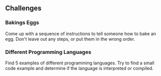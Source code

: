 ## Challenges

### Bakings Eggs

Come up with a sequence of instructions to tell someone how to bake an egg. Don't leave out any steps, or put them in the wrong order.

### Different Programming Languages

Find 5 examples of different programming languages. Try to find a small code example and determine if the language is interpreted or compiled.